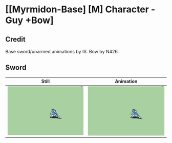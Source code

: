# [\[Myrmidon-Base\] \[M\] Character - Guy +Bow]

## Credit

Base sword/unarmed animations by IS.
Bow by N426.
	
## Sword

| Still | Animation |
| :---: | :-------: |
| ![Sword still](./Sword_000.png) | ![Sword animation](./Sword.gif) |
